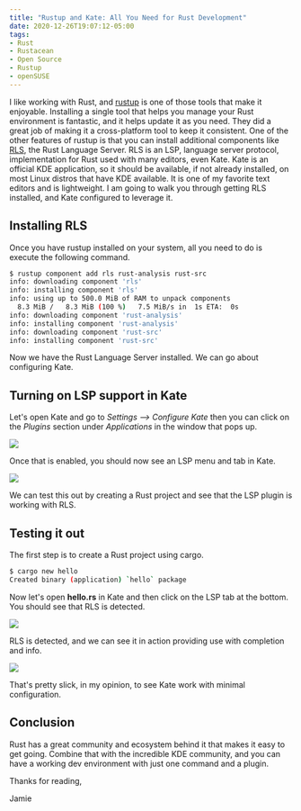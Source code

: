 ```yaml
---
title: "Rustup and Kate: All You Need for Rust Development"
date: 2020-12-26T19:07:12-05:00
tags:
- Rust
- Rustacean
- Open Source
- Rustup
- openSUSE
---
```


I like working with Rust, and [rustup](https://rustup.rs/) is one of those tools that make it enjoyable. Installing a single tool that helps you manage your Rust environment is fantastic, and it helps update it as you need. They did a great job of making it a cross-platform tool to keep it consistent. One of the other features of rustup is that you can install additional components like [RLS](https://github.com/rust-lang/rls), the Rust Language Server. RLS is an LSP, language server protocol, implementation for Rust used with many editors, even Kate. Kate is an official KDE application, so it should be available, if not already installed, on most Linux distros that have KDE available. It is one of my favorite text editors and is lightweight. I am going to walk you through getting RLS installed, and Kate configured to leverage it.

## Installing RLS

Once you have rustup installed on your system, all you need to do is execute the following command.

```Bash
$ rustup component add rls rust-analysis rust-src
info: downloading component 'rls'
info: installing component 'rls'
info: using up to 500.0 MiB of RAM to unpack components
  8.3 MiB /   8.3 MiB (100 %)   7.5 MiB/s in  1s ETA:  0s
info: downloading component 'rust-analysis'
info: installing component 'rust-analysis'
info: downloading component 'rust-src'
info: installing component 'rust-src'
```

Now we have the Rust Language Server installed. We can go about configuring Kate.

## Turning on LSP support in Kate

Let's open Kate and go to *Settings --> Configure Kate* then you can click on the *Plugins* section under *Applications* in the window that pops up.


![](/images/rustup-kate/kate-plugins.png)

Once that is enabled, you should now see an LSP menu and tab in Kate.

![](/images/rustup-kate/lsp-enabled-kate.png)

We can test this out by creating a Rust project and see that the LSP plugin is working with RLS.

## Testing it out

The first step is to create a Rust project using cargo.

```Bash
$ cargo new hello
Created binary (application) `hello` package
```

Now let's open **hello.rs** in Kate and then click on the LSP tab at the bottom. You should see that RLS is detected.

![](/images/rustup-kate/rls-detected-kate.png)

RLS is detected, and we can see it in action providing use with completion and info.

![](/images/rustup-kate/rls-in-action-kate.gif)

That's pretty slick, in my opinion, to see Kate work with minimal configuration.

## Conclusion

Rust has a great community and ecosystem behind it that makes it easy to get going. Combine that with the incredible KDE community, and you can have a working dev environment with just one command and a plugin.

Thanks for reading,

Jamie
